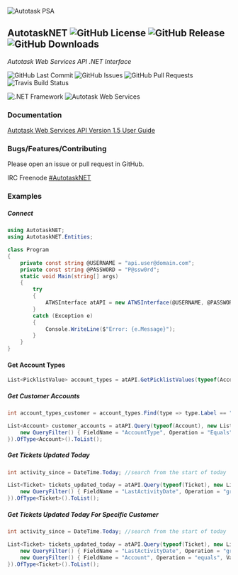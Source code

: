 ![Autotask PSA](https://www.risolv.ca/images/AutotaskPSA.png)

## AutotaskNET ![GitHub License](https://img.shields.io/github/license/risolv/AutotaskNET.svg?logo=GNU&logoColor=white&style=flat) ![GitHub Release](https://img.shields.io/github/release/risolv/AutotaskNET.svg?logo=GitHub&logoColor=white&style=flat) ![GitHub Downloads](https://img.shields.io/github/downloads/risolv/AutotaskNET/latest/total.svg?logo=GitHub&logoColor=white&style=flat)
*Autotask Web Services API .NET Interface*

![GitHub Last Commit](https://img.shields.io/github/last-commit/risolv/AutotaskNET.svg?logo=GitHub&logoColor=white&style=flat)
![GitHub Issues](https://img.shields.io/github/issues-raw/risolv/AutotaskNET.svg?logo=GitHub&logoColor=white&style=flat)
![GitHub Pull Requests](https://img.shields.io/github/issues-pr-raw/risolv/AutotaskNET.svg?logo=GitHub&logoColor=white&style=flat)
![Travis Build Status](https://img.shields.io/travis/com/risolv/AutotaskNET.svg?logo=Travis&logoColor=white&style=flat)

![.NET Framework](https://img.shields.io/badge/.NET%20Framework-4.6.1-blue.svg?logo=windows&logoColor=white)
![Autotask Web Services](https://img.shields.io/badge/Autotask%20Web%20Services%20API-1.5.14-red.svg)


### Documentation
[Autotask Web Services API Version 1.5 User Guide](https://www.autotask.net/help/Content/LinkedDOCUMENTS/WSAPI/T_WebServicesAPIv1_5.pdf)


### Bugs/Features/Contributing
Please open an issue or pull request in GitHub.

IRC Freenode [#AutotaskNET](https://webchat.freenode.net/?channels=asternet)


### Examples
##### Connect
```csharp
using AutotaskNET;
using AutotaskNET.Entities;

class Program
{
    private const string @USERNAME = "api.user@domain.com";
    private const string @PASSWORD = "P@ssw0rd";
    static void Main(string[] args)
    {
        try
        {
            ATWSInterface atAPI = new ATWSInterface(@USERNAME, @PASSWORD);
        }
        catch (Exception e)
        {
            Console.WriteLine($"Error: {e.Message}");
        }
    }
}
```

#### Get Account Types
```csharp
List<PicklistValue> account_types = atAPI.GetPicklistValues(typeof(Account), "AccountType");
```

##### Get Customer Accounts
```csharp
int account_types_customer = account_types.Find(type => type.Label == "Customer").Value;

List<Account> customer_accounts = atAPI.Query(typeof(Account), new List<QueryFilter> {
    new QueryFilter() { FieldName = "AccountType", Operation = "Equals", Value = account_types_customer }
}).OfType<Account>().ToList();
```

##### Get Tickets Updated Today
```csharp
int activity_since = DateTime.Today; //search from the start of today

List<Ticket> tickets_updated_today = atAPI.Query(typeof(Ticket), new List<QueryFilter> {
    new QueryFilter() { FieldName = "LastActivityDate", Operation = "greaterthan", Value = activity_since }
}).OfType<Ticket>().ToList();
```

##### Get Tickets Updated Today For Specific Customer
```csharp
int activity_since = DateTime.Today; //search from the start of today

List<Ticket> tickets_updated_today = atAPI.Query(typeof(Ticket), new List<QueryFilter> {
    new QueryFilter() { FieldName = "LastActivityDate", Operation = "greaterthan", Value = activity_since }
	new QueryFilter() { FieldName = "Account", Operation = "equals", Value = customer_accounts.Find(account => account.AccountName == "Customer Name").id }
}).OfType<Ticket>().ToList();


